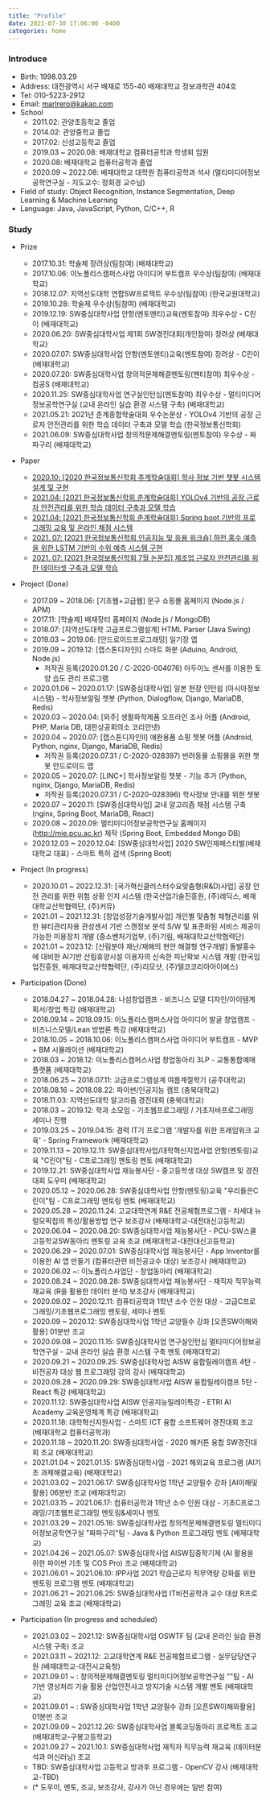 ```yaml
---
title: "Profile"
date: 2021-07-30 17:06:00 -0400
categories: home
---
```

### Introduce
- Birth: 1998.03.29
- Address: 대전광역시 서구 배재로 155-40 배재대학교 정보과학관 404호
- Tel: 010-5223-2912
- Email: marlrero@kakao.com
- School
  - 2011.02: 관양초등학교 졸업
  - 2014.02: 관양중학교 졸업
  - 2017.02: 신성고등학교 졸업
  - 2019.03 ~ 2020.08: 배재대학교 컴퓨터공학과 학생회 임원
  - 2020.08: 배재대학교 컴퓨터공학과 졸업
  - 2020.09 ~ 2022.08: 배재대학교 대학원 컴퓨터공학과 석사 (멀티미디어정보공학연구실 - 지도교수: 정회경 교수님)
- Field of study: Object Recognition, Instance Segmentation, Deep Learning & Machine Learning
- Language: Java, JavaScript, Python, C/C++, R

### Study
- Prize
  - 2017.10.31: 학술제 장려상(팀참여) (배재대학교)
  - 2017.10.06: 이노폴리스캠퍼스사업 아이디어 부트캠프 우수상(팀참여) (배재대학교)
  - 2018.12.07: 지역선도대학 연합SW프로젝트 우수상(팀참여) (한국교원대학교)
  - 2019.10.28: 학술제 우수상(팀참여) (배재대학교)
  - 2019.12.19: SW중심대학사업 안항(멘토멘티)교육(멘토참여) 최우수상 - C린이 (배재대학교)
  - 2020.06.20: SW중심대학사업 제1회 SW경진대회(개인참여) 장려상 (배재대학교)
  - 2020.07.07: SW중심대학사업 안항(멘토멘티)교육(멘토참여) 장려상 - C린이 (배재대학교)
  - 2020.07.20: SW중심대학사업 창의적문제해결멘토링(멘티참여) 최우수상 - 컴공S (배재대학교)
  - 2020.11.25: SW중심대학사업 연구실인턴십(멘토참여) 최우수상 - 멀티미디어정보공학연구실 (교내 온라인 실습 환경 시스템 구축) (배재대학교)
  - 2021.05.21: 2021년 춘계종합학술대회 우수논문상 - YOLOv4 기반의 공장 근로자 안전관리를 위한 학습 데이터 구축과 모델 학습 (한국정보통신학회)
  - 2021.06.09: SW중심대학사업 창의적문제해결멘토링(멘토참여) 우수상 - 짜파구리 (배재대학교)
  
- Paper
  - [2020.10: [2020 한국정보통신학회 추계학술대회] 학사 정보 기반 챗봇 시스템 설계 및 구현](https://www.dbpia.co.kr/journal/articleDetail?nodeId=NODE10490539)
  - [2021.04: [2021 한국정보통신학회 춘계학술대회] YOLOv4 기반의 공장 근로자 안전관리를 위한 학습 데이터 구축과 모델 학습](https://www.dbpia.co.kr/journal/articleDetail?nodeId=NODE10565966)
  - [2021.04: [2021 한국정보통신학회 춘계학술대회] Spring boot 기반의 프로그래밍 교육 및 온라인 채점 시스템](https://www.dbpia.co.kr/journal/articleDetail?nodeId=NODE10566056)
  - [2021. 07: [2021 한국정보통신학회 인공지능 및 응용 워크숍] 하천 홍수 예측을 위한 LSTM 기반의 수위 예측 시스템 구현](http://mie.pcu.ac.kr/research_file/lXDMDsuxBNSMs7JAtNiINFuCWkC6B7Oe.pdf)
  - [2021. 07: [2021 한국정보통신학회 7월 논문집] 제조업 근로자 안전관리를 위한 데이터셋 구축과 모델 학습](http://mie.pcu.ac.kr/research_file/ni5aBFAfpD66L5g5oPXHqypRD5YDdxjj.pdf)

- Project (Done)
  - 2017.09 ~ 2018.06: [기초웹+고급웹] 문구 쇼핑몰 홈페이지 (Node.js / APM)
  - 2017.11: [학술제] 배재장터 홈페이지 (Node.js / MongoDB)
  - 2018.07: [지역선도대학 고급프로그램설계] HTML Parser (Java Swing)
  - 2019.03 ~ 2019.06: [안드로이드프로그래밍] 일기장 앱
  - 2019.09 ~ 2019.12: [캡스톤디자인I] 스마트 화분 (Aduino, Android, Node.js)
    - 저작권 등록(2020.01.20 / C-2020-004076) 아두이노 센서를 이용한 토양 습도 관리 프로그램
  - 2020.01.06 ~ 2020.01.17: [SW중심대학사업] 일본 현장 인턴쉽 (아시아정보시스템) - 학사정보알림 챗봇 (Python, Dialogflow, Django, MariaDB, Redis)
  - 2020.03 ~ 2020.04: [외주] 생활화학제품 오프라인 조사 어플 (Android, PHP, Maria DB, 대한상공회의소 코리안넷)
  - 2020.04 ~ 2020.07: [캡스톤디자인II] 애완용품 쇼핑 챗봇 어플 (Android, Python, nginx, Django, MariaDB, Redis)
    - 저작권 등록(2020.07.31 / C-2020-028397) 반려동물 쇼핑몰을 위한 챗봇 안드로이드 앱
  - 2020.05 ~ 2020.07: [LINC+] 학사정보알림 챗봇 - 기능 추가 (Python, nginx, Django, MariaDB, Redis)
    - 저작권 등록(2020.07.31 / C-2020-028396) 학사정보 안내를 위한 챗봇
  - 2020.07 ~ 2020.11: [SW중심대학사업] 교내 알고리즘 채점 시스템 구축 (nginx, Spring Boot, MariaDB, React)
  - 2020.08 ~ 2020.09: 멀티미디어정보공학연구실 홈페이지(http://mie.pcu.ac.kr) 제작 (Spring Boot, Embedded Mongo DB)
  - 2020.12.03 ~ 2020.12.04: [SW중심대학사업] 2020 SW인재페스티벌(배재대학교 대표) - 스마트 특허 검색 (Spring Boot)

- Project (In progress)
  - 2020.10.01 ~ 2022.12.31: [국가혁신클러스터수요맞춤형(R&D)사업] 공장 안전 관리를 위한 위험 상황 인지 시스템 (한국산업기술진흥원, (주)레딕스, 배재대학교산학협력단, (주)커뮤)
  - 2021.01 ~ 2021.12.31: [창업성장기술개발사업] 개인별 맞춤형 체형관리를 위한 뷰티관리자용 관성센서 기반 스캔정보 분석 S/W 및 표준화된 서비스 제공이 가능한 미용장치 개발 (중소벤처기업부, (주)기림, 배재대학교산학협력단)
  - 2021.01 ~ 2023.12: [산림분야 재난/재해의 현안 해결형 연구개발] 돌발홍수에 대비한 AI기반 산림휴양시설 이용자의 신속한 피난확보 시스템 개발 (한국임업진흥원, 배재대학교산학협력단, (주)리모샷, (주)텔코코리아아이에스)
  
- Participation (Done)
  - 2018.04.27 ~ 2018.04.28: 나섬창업캠프 - 비즈니스 모델 디자인/아이템계획서/창업 특강 (배재대학교)
  - 2018.09.14 ~ 2018.09.15: 이노폴리스캠퍼스사업 아이디어 발굴 창업캠프 - 비즈니스모델/Lean 방법론 특강 (배재대학교)
  - 2018.10.05 ~ 2018.10.06: 이노폴리스캠퍼스사업 아이디어 부트캠프 - MVP + BM 시뮬레이션 (배재대학교)
  - 2018.03 ~ 2018.12: 이노폴리스캠퍼스사업 창업동아리 3LP - 교통통합예매플랫폼 (배재대학교)
  - 2018.06.25 ~ 2018.07.11: 고급프로그램설계 여름계절학기 (공주대학교)
  - 2018.08.16 ~ 2018.08.22: 파이썬/인공지능 캠프 (충북대학교)
  - 2018.11.03: 지역선도대학 알고리즘 경진대회 (충북대학교)
  - 2018.03 ~ 2019.12: 학과 소모임 - 기초웹프로그래밍 / 기초자바프로그래밍 세미나 진행
  - 2019.03.25 ~ 2019.04.15: 경력 IT기 프로그램 '개발자를 위한 프레임워크 교육' - Spring Framework (배재대학교)
  - 2019.11.13 ~ 2019.12.11: SW중심대학사업/대학혁신지업사업 안항(멘토링)교육 "C린이"팀 - C프로그래밍 멘토링 멘토 (배재대학교)
  - 2019.12.21: SW중심대학사업 재능봉사단 - 중고등학생 대상 SW캠프 및 경진대회 도우미 (배재대학교)
  - 2020.05.12 ~ 2020.06.28: SW중심대학사업 안항(멘토링)교육 "우리들은C린이"팀 - C프로그래밍 멘토링 멘토 (배재대학교)
  - 2020.05.28 ~ 2020.11.24: 고교대학연계 R&E 전공체험프로그램 - 차세대 뉴럴모픽칩의 특성/활용방법 연구 보조강사 (배재대학교-대전대신고등학교)
  - 2020.06.04 ~ 2020.08.20: SW중심대학사업 재능봉사단 - PCU-SW스쿨 고등학교SW동아리 멘토링 교육 조교 (배재대학교-대전대신고등학교)
  - 2020.06.29 ~ 2020.07.01: SW중심대학사업 재능봉사단 - App Inventor를 이용한 AI 앱 만들기 (컴퓨터관련 비전공교수 대상) 보조강사 (배재대학교)
  - 2020.06.02 ~: 이노폴리스사업단 - 창업동아리 (배재대학교)
  - 2020.08.24 ~ 2020.08.28: SW중심대학사업 재능봉사단 - 재직자 직무능력 재교육 (R을 활용한 데이터 분석) 보조강사 (배재대학교)
  - 2020.09.02 ~ 2020.12.11: 컴퓨터공학과 1학년 소수 인원 대상 - 고급C프로그래밍/기초웹프로그래밍 멘토링, 세미나 멘토
  - 2020.09 ~ 2020.12: SW중심대학사업 1학년 교양필수 강좌 [오픈SW이해와활용] 01분반 조교
  - 2020.09.08 ~ 2020.11.15: SW중심대학사업 연구실인턴십 멀티미디어정보공학연구실 - 교내 온라인 실습 환경 시스템 구축 멘토 (배재대학교)
  - 2020.09.21 ~ 2020.09.25: SW중심대학사업 AISW 융합릴레이캠프 4탄 - 비전공자 대상 웹 프로그래밍 강의 강사 (배재대학교)
  - 2020.09.28 ~ 2020.09.29: SW중심대학사업 AISW 융합릴레이캠프 5탄 - React 특강 (배재대학교)
  - 2020.11.12: SW중심대학사업 AISW 인공지능릴레이특강 - ETRI AI Academy 교육운영체계 특강 (배재대학교)
  - 2020.11.18: 대학혁신지원사업 - 스마트 ICT 융합 소프트웨어 경진대회 조교 (배재대학교 컴퓨터공학과)
  - 2020.11.18 ~ 2020.11.20: SW중심대학사업 - 2020 해커톤 융합 SW경진대회 조교 (배재대학교)
  - 2021.01.04 ~ 2021.01.15: SW중심대학사업 - 2021 해외교육 프로그램 (AI기초 과제해결교육) (배재대학교)
  - 2021.03.02 ~ 2021.06.17: SW중심대학사업 1학년 교양필수 강좌 [AI이해및활용] 06분반 조교 (배재대학교)
  - 2021.03.15 ~ 2021.06.17: 컴퓨터공학과 1학년 소수 인원 대상 - 기초C프로그래밍/기초웹프로그래밍 멘토링&세미나 멘토
  - 2021.03.29 ~ 2021.05.16: SW중심대학사업 창의적문제해결멘토링 멀티미디어정보공학연구실 "짜파구리"팀 - Java & Python 프로그래밍 멘토 (배재대학교)
  - 2021.04.26 ~ 2021.05.07: SW중심대학사업 AISW집중학기제 (AI 활용을 위한 파이썬 기초 및 COS Pro) 조교 (배재대학교)
  - 2021.06.01 ~ 2021.06.10: IPP사업 2021 학습근로자 직무역량 강화를 위한 멘토링 프로그램 멘토 (배재대학교)
  - 2021.06.21 ~ 2021.06.25: SW중심대학사업 IT비전공학과 교수 대상 R프로그래밍 교육 조교 (배재대학교)
 
- Participation (In progress and scheduled)
  - 2021.03.02 ~ 2021.12: SW중심대학사업 OSWTF 팀 (교내 온라인 실습 환경 시스템 구축) 조교
  - 2021.03.11 ~ 2021.12: 고교대학연계 R&E 전공체험프로그램 - 실무담당연구원 (배재대학교-대전시교육청)
  - 2021.09.01 ~ : 창의적문제해결멘토링 멀티미디어정보공학연구실 ""팀 - AI 기반 영상처리 기술 활용 산업안전사고 방지기술 시스템 개발 멘토 (배재대학교)
  - 2021.09.01 ~ : SW중심대학사업 1학년 교양필수 강좌 [오픈SW이해와활용] 01분반 조교
  - 2021.09.09 ~ 2021.12.26: SW중심대학사업 블록코딩동아리 프로젝트 조교 (배재대학교-구봉고등학교)
  - 2021.09.27 ~ 2021.10.1: SW중심대학사업 재직자 직무능력 재교육 (데이터분석과 머신러닝) 조교
  - TBD: SW중심대학사업 고등학교 방과후 프로그램 - OpenCV 강사 (배재대학교-TBD)
  - (* 도우미, 멘토, 조교, 보조강사, 강사가 아닌 경우에는 일반 참여)

